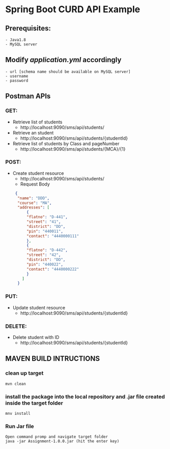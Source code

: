 # Spring Boot CURD API Example

## Prerequisites:
	- Java1.8
	- MySQL server
## Modify *application.yml* accordingly
	- url [schema name should be available on MySQL server]
	- username
	- password
## Postman APIs
### GET:
- Retrieve list of students
  - http://localhost:9090/sms/api/students/
- Retrieve an student
  - http://localhost:9090/sms/api/students/{studentId}
- Retrieve list of students by Class and pageNumber
  - http://localhost:9090/sms/api/students/{MCA}/{1}
### POST:
- Create student resource 
  - http://localhost:9090/sms/api/students/
  - Request Body
  ```json
   {
    "name": "DDD",
    "course": "MA",
    "addresses": [
        {
        "flatno": "D-441",
        "street": "41",
        "district": "DD",
        "pin": "440011",
        "contact": "4440000111"
        },
        {
        "flatno": "D-442",
        "street": "42",
        "district": "DD",
        "pin": "440022",
        "contact": "4440000222"
        }
      ]
	}
  ```
### PUT:
- Update student resource 
  - http://localhost:9090/sms/api/students/{studentId}
### DELETE:
- Delete student with ID
  - http://localhost:9090/sms/api/students/{studentId}

## MAVEN BUILD INTRUCTIONS
### clean up target
    mvn clean
###  install the package into the local repository and .jar file created inside the target folder
    mnv install
### Run Jar file 
    Open command promp and navigate target folder
    java -jar Assignment-1.0.0.jar (hit the enter key)
